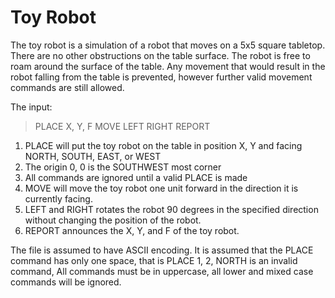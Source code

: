 # Toy Robot

The toy robot is a simulation of a robot that moves on a 5x5 square tabletop. There are no other obstructions on the table surface. The robot is free to roam around the surface of the table. Any movement that would result in the robot falling from the table is prevented, however further valid movement commands are still allowed.

The input:
> PLACE X, Y, F
> MOVE
> LEFT
> RIGHT
> REPORT

1. PLACE will put the toy robot on the table in position X, Y and facing NORTH, SOUTH, EAST, or WEST
2. The origin 0, 0 is the SOUTHWEST most corner
3. All commands are ignored until a valid PLACE is made
4. MOVE will move the toy robot one unit forward in the direction it is currently facing.
5. LEFT and RIGHT rotates the robot 90 degrees in the specified direction without changing the position of the robot.
6. REPORT announces the X, Y, and F of the toy robot.

The file is assumed to have ASCII encoding. It is assumed that the PLACE command has only one space, that is PLACE 1, 2, NORTH is an invalid command, All commands must be in uppercase, all lower and mixed case commands will be ignored.
